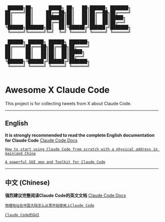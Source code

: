 <pre style="display: inline-block; text-align: left;">
 ██████╗██╗      █████╗ ██╗   ██╗██████╗ ███████╗
██╔════╝██║     ██╔══██╗██║   ██║██╔══██╗██╔════╝
██║     ██║     ███████║██║   ██║██║  ██║█████╗
██║     ██║     ██╔══██║██║   ██║██║  ██║██╔══╝
╚██████╗███████╗██║  ██║╚██████╔╝██████╔╝███████╗
 ╚═════╝╚══════╝╚═╝  ╚═╝ ╚═════╝ ╚═════╝ ╚══════╝

 ██████╗ ██████╗ ██████╗ ███████╗
██╔════╝██╔═══██╗██╔══██╗██╔════╝
██║     ██║   ██║██║  ██║█████╗
██║     ██║   ██║██║  ██║██╔══╝
╚██████╗╚██████╔╝██████╔╝███████╗
 ╚═════╝ ╚═════╝ ╚═════╝ ╚══════╝
</pre>

# Awesome X Claude Code

This project is for collecting tweets from X about Claude Code.

---

## English

**It is strongly recommended to read the complete English documentation for Claude Code** [Claude Code Docs](https://docs.anthropic.com/en/docs/claude-code/overview)

[`How to start using Claude Code from scratch with a physical address in mainland China`](https://x.com/10k_ai/status/1935189386670588378)

[`A powerful GUI app and Toolkit for Claude Code`](https://x.com/mufeedvh/status/1935703290471149759)

---

## 中文 (Chinese)

**强烈建议完整阅读Claude Code的英文文档** [Claude Code Docs](https://docs.anthropic.com/en/docs/claude-code/overview)

[`物理地址在中国大陆怎么从零开始使用上Claude Code`](https://x.com/10k_ai/status/1935189386670588378)

[`Claude Code的GUI`](https://x.com/mufeedvh/status/1935703290471149759)

